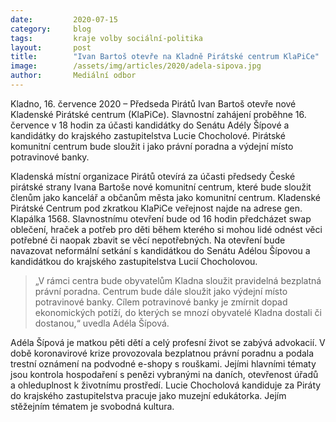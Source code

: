 ```yaml
---
date:         2020-07-15
category:     blog
tags:         kraje volby sociální-politika
layout:       post
title:        "Ivan Bartoš otevře na Kladně Pirátské centrum KlaPiCe"
image:        /assets/img/articles/2020/adela-sipova.jpg
author:       Mediální odbor
---   
```



 

Kladno, 16. července 2020 – Předseda Pirátů Ivan Bartoš otevře nové Kladenské Pirátské centrum (KlaPiCe). Slavnostní zahájení proběhne 16. července v 18 hodin za účasti kandidátky do Senátu Adély Šípové a kandidátky do krajského zastupitelstva Lucie Chocholové. Pirátské komunitní centrum bude sloužit i jako právní poradna a výdejní místo potravinové banky.

Kladenská místní organizace Pirátů otevírá za účasti předsedy České pirátské strany Ivana Bartoše nové komunitní centrum, které bude sloužit členům jako kancelář a občanům města jako komunitní centrum. Kladenské Pirátské Centrum pod zkratkou KlaPiCe veřejnost najde na adrese gen. Klapálka 1568. Slavnostnímu otevření bude od 16 hodin předcházet swap oblečení, hraček a potřeb pro děti během kterého si mohou lidé odnést věci potřebné či naopak zbavit se věcí nepotřebných. Na otevření bude navazovat neformální setkání s kandidátkou do Senátu Adélou Šípovou a kandidátkou do krajského zastupitelstva Lucií Chocholovou.

> „V rámci centra bude obyvatelům Kladna sloužit pravidelná bezplatná právní poradna. Centrum bude dále sloužit jako výdejní místo potravinové banky. Cílem potravinové banky je zmírnit dopad ekonomických potíží, do kterých se mnozí obyvatelé Kladna dostali či dostanou,“ uvedla Adéla Šípová.

Adéla Šípová je matkou pěti dětí a celý profesní život se zabývá advokacií. V době koronavirové krize provozovala bezplatnou právní poradnu a podala trestní oznámení na podvodné e-shopy s rouškami. Jejími hlavními tématy jsou kontrola hospodaření s penězi vybranými na daních, otevřenost úřadů a ohleduplnost k životnímu prostředí. Lucie Chocholová kandiduje za Piráty do krajského zastupitelstva pracuje jako muzejní edukátorka. Jejím stěžejním tématem je svobodná kultura.
